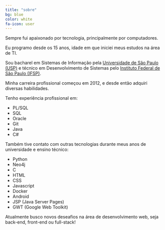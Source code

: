 ```yaml
---
title: "sobre"
bg: blue
color: white
fa-icon: user
---
```


Sempre fui apaixonado por tecnologia, principalmente por computadores.

Eu programo desde os 15 anos, idade em que iniciei meus estudos na área de TI.

Sou bacharel em Sistemas de Informação pela [Universidade de São Paulo (USP)](http://www5.each.usp.br/bacharelado-em-sistemas-de-informacao/) e técnico em Desenvolvimento de Sistemas pelo [Instituto Federal de São Paulo (IFSP)](https://spo.ifsp.edu.br/cursos-tecnicos?id=147).

Minha carreira profissional começou em 2012, e desde então adquiri diversas habilidades.

Tenho experiência profissional em:

- PL/SQL
- SQL
- Oracle
- Git
- Java
- C#

Também tive contato com outras tecnologias durante meus anos de universidade e ensino técnico:

- Python
- Neo4j
- C
- HTML
- CSS
- Javascript
- Docker
- Android
- JSP (Java Server Pages)
- GWT (Google Web Toolkit)

Atualmente busco novos deseafios na área de desenvolvimento web, seja back-end, front-end ou full-stack!
